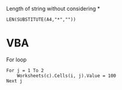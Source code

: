 Length of string without considering *

    LEN(SUBSTITUTE(A4,"*",""))

# VBA

For loop

    For j = 1 To 2
        Worksheets(c).Cells(i, j).Value = 100
    Next j


    
